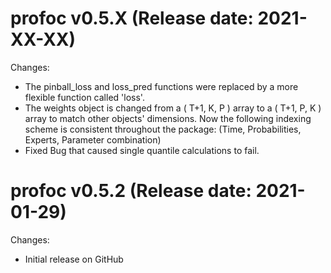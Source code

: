 profoc v0.5.X (Release date: 2021-XX-XX)
==============

Changes:

* The pinball_loss and loss_pred functions were replaced by a more flexible function called 'loss'.
* The weights object is changed from a ( T+1, K, P ) array to a ( T+1, P, K ) array to match other objects' dimensions. Now the following indexing scheme is consistent throughout the package: (Time, Probabilities, Experts, Parameter combination)
* Fixed Bug that caused single quantile calculations to fail.

profoc v0.5.2 (Release date: 2021-01-29)
==============

Changes:

* Initial release on GitHub